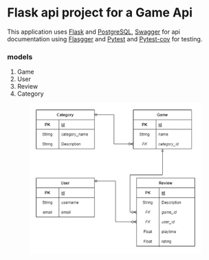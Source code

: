 # Flask api project for a Game Api  

This application uses [Flask](https://flask.palletsprojects.com) and [PostgreSQL](https://www.postgresql.org/), [Swagger](https://swagger.io/) for api documentation using [Flasgger](https://github.com/flasgger/flasgger) and [Pytest](https://docs.pytest.org/) and [Pytest-cov](https://pytest-cov.readthedocs.io/) for testing.

### models
1. Game
2. User
3. Review
4. Category

<p align="center">
  <img src="https://github.com/LeoJosephson/flask-project/blob/main/diagram.png" width="400"
</p>
